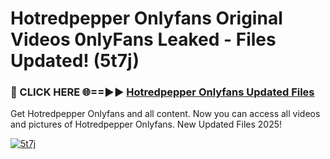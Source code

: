 # Hotredpepper Onlyfans Original Videos 0nlyFans Leaked - Files Updated! (5t7j)

<h3>🔴 CLICK HERE 🌐==►► <a href="https://tinyurl.com/ehrbuxhb" rel="nofollow">Hotredpepper Onlyfans Updated Files</a></h3>

Get Hotredpepper Onlyfans and all content. Now you can access all videos and pictures of Hotredpepper Onlyfans. New Updated Files 2025!

[![5t7j](https://i.imgur.com/lVYEuWS.gif)](https://tinyurl.com/ehrbuxhb)
